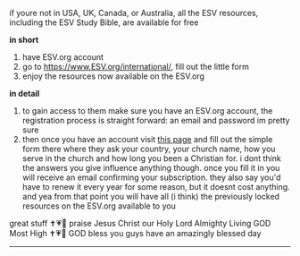if youre not in USA, UK, Canada, or Australia, all the ESV resources, including the ESV Study Bible, are available for free

**in short**
1. have ESV.org account
2. go to https://www.ESV.org/international/, fill out the little form
3. enjoy the resources now available on the ESV.org

**in detail**
1. to gain access to them make sure you have an ESV.org account, the registration process is straight forward: an email and password im pretty sure
2. then once you have an account visit [this page](https://www.esv.org/international/) and fill out the simple form there where they ask your country, your church name, how you serve in the church and how long you been a Christian for. i dont think the answers you give influence anything though. once you fill it in you will receive an email confirming your subscription. they also say you'd have to renew it every year for some reason, but it doesnt cost anything. and yea from that point you will have all (i think) the previously locked resources on the ESV.org available to you

great stuff ✝️💗🙏 praise Jesus Christ our Holy Lord Almighty Living GOD Most High ✝️💗🙏 GOD bless you guys have an amazingly blessed day

---

